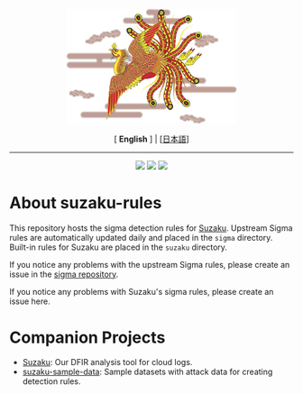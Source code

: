 <div align="center">
 <p>
    <img alt="Suzaku Logo" src="https://github.com/Yamato-Security/suzaku/blob/main/logo.jpeg" width="60%">
 </p>
 [ <b>English</b> ] | [<a href="README-Japanese.md">日本語</a>]
</div>

---

<p align="center">
    <a href="Maintenance Level"><img src="https://img.shields.io/badge/Maintenance%20Level-Actively%20Developed-brightgreen.svg" /></a>
    <a href="Total Commits"><img src="https://img.shields.io/github/commit-activity/t/Yamato-Security/suzaku/main" /></a>
    <a href="https://twitter.com/SecurityYamato"><img src="https://img.shields.io/twitter/follow/SecurityYamato?style=social"/></a>
</p>


# About suzaku-rules

This repository hosts the sigma detection rules for [Suzaku](https://github.com/Yamato-Security/suzaku).
Upstream Sigma rules are automatically updated daily and placed in the `sigma` directory.
Built-in rules for Suzaku are placed in the `suzaku` directory.

If you notice any problems with the upstream Sigma rules, please create an issue in the [sigma repository](https://github.com/SigmaHQ/sigma).

If you notice any problems with Suzaku's sigma rules, please create an issue here.

# Companion Projects

* [Suzaku](https://github.com/Yamato-Security/suzaku): Our DFIR analysis tool for cloud logs.
* [suzaku-sample-data](https://github.com/Yamato-Security/suzaku-sample-data): Sample datasets with attack data for creating detection rules.